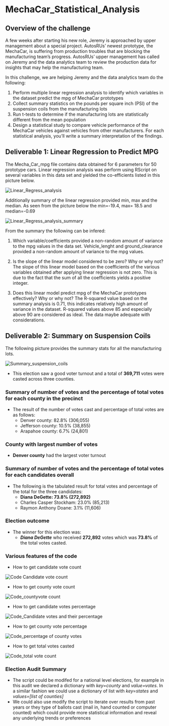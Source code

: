 # MechaCar_Statistical_Analysis
## Overview of the challenge
A few weeks after starting his new role, Jeremy is approached by upper management about a special project. AutosRUs’ newest prototype, the MechaCar, is suffering from production troubles that are blocking the manufacturing team’s progress. AutosRUs’ upper management has called on Jeremy and the data analytics team to review the production data for insights that may help the manufacturing team.

In this challenge, we are helping Jeremy and the data analytics team do the following:
  1. Perform multiple linear regression analysis to identify which variables in the dataset predict the mpg of MechaCar prototypes
  2. Collect summary statistics on the pounds per square inch (PSI) of the suspension coils from the manufacturing lots
  3. Run t-tests to determine if the manufacturing lots are statistically different from the mean population
  4. Design a statistical study to compare vehicle performance of the MechaCar vehicles against vehicles from other manufacturers. For each statistical analysis, you’ll write a summary interpretation of the findings.

## Deliverable 1: Linear Regression to Predict MPG
The Mecha_Car_mpg file contains data obtained for 6 parameters for 50 prototype cars.
Linear regression analysis was perform using RScript on several variables in this data set and yielded the co-efficients listed in this picture below. 

![Linear_Regress_analysis](https://user-images.githubusercontent.com/107159218/191880233-0a670118-7deb-423b-8d6c-4bfd8dce6819.PNG)

Additionally summary of the linear regression provided min, max and the median. As seen from the picture below the min=-19.4, max= 18.5 and median=-0.69

![Linear_Regress_analysis_summary](https://user-images.githubusercontent.com/107159218/191880536-65d5013b-9ba5-40e8-90dd-a54964b680e9.PNG)

From the summary the following can be infered:
1. Which variable/coefficients provided a non-random amount of variance to the mpg values in the data set. 
Vehicle_lenght and ground_clearance provided a non-random amount of variance to the mpg values.

2. Is the slope of the linear model considered to be zero? Why or why not?
The slope of this linear model based on the coefficients of the various variables obtained after applying linear regression is not zero. This is due to the fact that the sum of all the coefficients yields a positive integer. 

3. Does this linear model predict mpg of the MechaCar prototypes effectively? Why or why not?
The R-squared value based on the summary analysis is 0.71, this indicates relatively high amount of variance in the dataset. R-squared values above 85 and especially above 90 are considered as ideal. The data maybe adequate with considerations.

## Deliverable 2: Summary on Suspension Coils
The following picture provides the summary stats for all the manufacturing lots. 

![Summary_suspension_coils](https://user-images.githubusercontent.com/107159218/191882481-805ec97a-9b26-4c45-993d-0f507d71e4eb.PNG)


  * This election saw a good voter turnout and a total of **369,711** votes were casted across three counties. 

### Summary of number of votes and the percentage of total votes for each county in the precinct
  * The result of the number of votes cast and percentage of total votes are as follows:
    * Denver county: 82.8% (306,055)
    * Jefferson county: 10.5% (38,855)
    * Arapahoe county: 6.7% (24,801)

### County with largest number of votes
  * **Denver county** had the largest voter turnout

### Summary of number of votes and the percentage of total votes for each candidates overall
  * The following is the tabulated result for total votes and percentage of the total for the three candidates:
    * **Diana DeGette: 73.8% (272,892)**
    * Charles Casper Stockham: 23.0% (85,213)
    * Raymon Anthony Doane: 3.1% (11,606) 

### Election outcome
  * The winner for this election was:
    * ***Diana DeGette*** who received **272,892** votes which was **73.8%** of the total votes casted.
 
### Various features of the code
  * How to get candidate vote count
 
 ![Code Candidate vote count](https://user-images.githubusercontent.com/107159218/176787617-18729b4d-f7fc-45b2-b9c1-f8c46c1c9dea.JPG)

  * How to get county vote count
 
 ![Code_countyvote count](https://user-images.githubusercontent.com/107159218/176787653-9dc5d13d-2cc9-4b7e-ad4d-94774a4a4e1e.JPG)

  * How to get candidate votes percentage
 
 ![Code_Candidate votes and their percentage](https://user-images.githubusercontent.com/107159218/176787717-54dc6077-5213-42a3-b38d-d2ef5ffb072c.JPG)

  * How to get county vote percentage
 
![Code_percentage of county votes](https://user-images.githubusercontent.com/107159218/176787780-d7fbdc41-35c7-4745-b9b6-1f68e7e2f016.JPG)

  * How to get total votes casted
  
 ![Code_total vote count](https://user-images.githubusercontent.com/107159218/176787828-ebb1f835-095e-4e80-9e57-3bc9e8898b37.JPG)

 
### Election Audit Summary
  * The script could be modifed for a national level elections, for example in this audit we declared a dictionary with *key=county* and *value=votes*. In a similar fashion we could use a dictionary of list with *key=states* and *values=[list of counties]*
  * We could also use modify the script to iterate over results from past years or they type of ballots cast (mail in, hand counted or computer counted) which could provide more statistical information and reveal any underlying trends or preferences 
